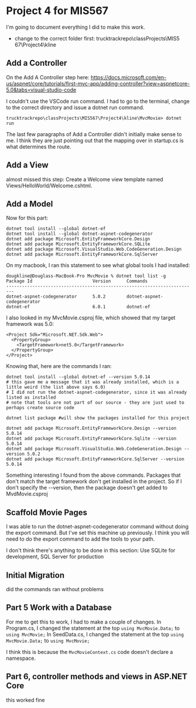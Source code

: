 Project 4 for MIS567
====================

I'm going to document everything I did to make this work.

* change to the correct folder first: trucktrackrepo\classProjects\MIS5 
    67\Project4\kline

Add a Controller
----------------

On the Add A Controller step here: https://docs.microsoft.com/en-us/aspnet/core/tutorials/first-mvc-app/adding-controller?view=aspnetcore-5.0&tabs=visual-studio-code

I couldn't use the VSCode run command. I had to go to the terminal, change to the correct directory and issue a dotnet run command.

```shell
trucktrackrepo\classProjects\MIS567\Project4\kline\MvcMovie> dotnet run
```

The last few paragraphs of Add a Controller didn't initially make sense to me. I think they are just pointing out that the mapping over in startup.cs is what determines the route.

Add a View
----------

almost missed this step: Create a Welcome view template named Views/HelloWorld/Welcome.cshtml.

Add a Model
-----------

Now for this part:
```shell
dotnet tool install --global dotnet-ef
dotnet tool install --global dotnet-aspnet-codegenerator
dotnet add package Microsoft.EntityFrameworkCore.Design
dotnet add package Microsoft.EntityFrameworkCore.SQLite
dotnet add package Microsoft.VisualStudio.Web.CodeGeneration.Design
dotnet add package Microsoft.EntityFrameworkCore.SqlServer
```

On my macbook, I ran this statement to see what global tools I had installed:
```shell
dougkline@Douglass-MacBook-Pro MvcMovie % dotnet tool list -g
Package Id                       Version      Commands                   
-------------------------------------------------------------------------
dotnet-aspnet-codegenerator      5.0.2        dotnet-aspnet-codegenerator
dotnet-ef                        6.0.1        dotnet-ef 
```

I also looked in my MvcMovie.csproj file, which showed that my target framework was 5.0:
```shell
<Project Sdk="Microsoft.NET.Sdk.Web">
  <PropertyGroup>
    <TargetFramework>net5.0</TargetFramework>
  </PropertyGroup>
</Project>
```

Knowing that, here are the commands I ran:
```shell
dotnet tool install --global dotnet-ef --version 5.0.14
# this gave me a message that it was already installed, which is a little weird (the list above says 6.0)
# I did not run the dotnet-aspnet-codegenerator, since it was already listed as installed
# note that tools are not part of our source - they are just used to perhaps create source code

dotnet list package #will show the packages installed for this project

dotnet add package Microsoft.EntityFrameworkCore.Design --version 5.0.14
dotnet add package Microsoft.EntityFrameworkCore.Sqlite --version 5.0.14
dotnet add package Microsoft.VisualStudio.Web.CodeGeneration.Design --version 5.0.2
dotnet add package Microsoft.EntityFrameworkCore.SqlServer --version 5.0.14
```

Something interesting I found from the above commands. Packages that don't match the target framework don't get installed in the project. So if I don't specify the --version, then the package doesn't get added to MvdMovie.csproj

Scaffold Movie Pages
--------------------
I was able to run the dotnet-aspnet-codegenerator command without doing the export command. But I've set this machine up previously. I think you will need to do the export command to add the tools to your path.

I don't think there's anything to be done in this section: Use SQLite for development, SQL Server for production

Initial Migration
-----------------
did the commands
ran without problems

Part 5 Work with a Database
---------------------------
For me to get this to work, I had to make a couple of changes.
In Program.cs, I changed the statement at the top `using MvcMovie.Data;` to `using MvcMovie;`
In SeedData.cs, I changed the statement at the top `using MvcMovie.Data;` to `using MvcMovie;`

I think this is because the `MvcMovieContext.cs` code doesn't declare a namespace.

Part 6, controller methods and views in ASP.NET Core
----------------------------------------------------

this worked fine

